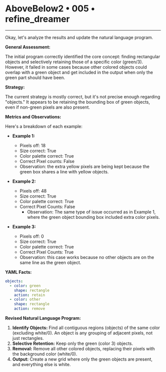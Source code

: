# AboveBelow2 • 005 • refine_dreamer

---
Okay, let's analyze the results and update the natural language program.

**General Assessment:**

The initial program correctly identified the core concept: finding rectangular objects and selectively retaining those of a specific color (green/3). However, it failed in some cases because other colored objects could overlap with a green object and get included in the output when only the green part should have been.

**Strategy:**

The current strategy is mostly correct, but it's not precise enough regarding "objects." It appears to be retaining the bounding box of green objects, even if non-green pixels are also present.

**Metrics and Observations:**

Here's a breakdown of each example:

*   **Example 1:**
    *   Pixels off: 18
    *   Size correct: True
    *   Color palette correct: True
    *   Correct Pixel counts: False
    *    Observation: the extra yellow pixels are being kept because the green box shares a line with yellow objects.

*   **Example 2:**
    *   Pixels off: 48
    *   Size correct: True
    *   Color palette correct: True
    *   Correct Pixel Counts: False
        *   Observation: The same type of issue occurred as in Example 1, where the green object bounding box included extra color pixels.

*   **Example 3:**
    *   Pixels off: 0
    *   Size correct: True
    *   Color palette correct: True
    *   Correct Pixel Counts: True
    *    Observation: this case works because no other objects are on the same line as the green object.

**YAML Facts:**

```yaml
objects:
  - color: green
    shape: rectangle
    action: retain
  - color: other
    shape: rectangle
    action: remove

```

**Revised Natural Language Program:**

1.  **Identify Objects:** Find all contiguous regions (objects) of the same color (excluding white/0). An object is any grouping of adjacent pixels, not just rectangles.
2.  **Selective Retention:** Keep only the green (color 3) objects.
3.  **Removal:** Remove all other colored objects, replacing their pixels with the background color (white/0).
4.  **Output:** Create a new grid where only the green objects are present, and everything else is white.

